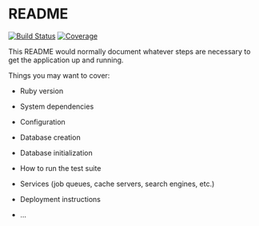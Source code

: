 # README
[![Build Status](https://travis-ci.com/colintalex/cta_portfolio.svg?branch=main)](https://travis-ci.com/colintalex/cta_portfolio)
[![Coverage](https://colintalex.github.io/cta_portfolio/badge.svg)](https://github.com/colintalex/cta_portfolio)


This README would normally document whatever steps are necessary to get the
application up and running.

Things you may want to cover:

* Ruby version

* System dependencies

* Configuration

* Database creation

* Database initialization

* How to run the test suite

* Services (job queues, cache servers, search engines, etc.)

* Deployment instructions

* ...
